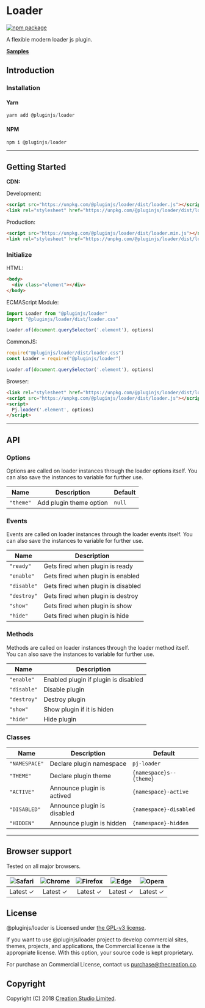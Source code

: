 # Loader

[![npm package](https://img.shields.io/npm/v/@pluginjs/loader.svg)](https://www.npmjs.com/package/@pluginjs/loader)

A flexible modern loader js plugin.

**[Samples](https://codesandbox.io/s/github/pluginjs/plugin.js/tree/master/modules/loader/samples)**

## Introduction

### Installation

#### Yarn

```javascript
yarn add @pluginjs/loader
```

#### NPM

```javascript
npm i @pluginjs/loader
```

---

## Getting Started

**CDN:**

Development:

```html
<script src="https://unpkg.com/@pluginjs/loader/dist/loader.js"></script>
<link rel="stylesheet" href="https://unpkg.com/@pluginjs/loader/dist/loader.css">
```

Production:

```html
<script src="https://unpkg.com/@pluginjs/loader/dist/loader.min.js"></script>
<link rel="stylesheet" href="https://unpkg.com/@pluginjs/loader/dist/loader.min.css">
```

### Initialize

HTML:

```html
<body>
  <div class="element"></div>
</body>
```

ECMAScript Module:

```javascript
import Loader from "@pluginjs/loader"
import "@pluginjs/loader/dist/loader.css"

Loader.of(document.querySelector('.element'), options)
```

CommonJS:

```javascript
require("@pluginjs/loader/dist/loader.css")
const Loader = require("@pluginjs/loader")

Loader.of(document.querySelector('.element'), options)
```

Browser:

```html
<link rel="stylesheet" href="https://unpkg.com/@pluginjs/loader/dist/loader.css">
<script src="https://unpkg.com/@pluginjs/loader/dist/loader.js"></script>
<script>
  Pj.loader('.element', options)
</script>
```

---

## API

### Options

Options are called on loader instances through the loader options itself.
You can also save the instances to variable for further use.

Name | Description | Default
-----|--------------|-----
`"theme"` | Add plugin theme option | `null`

### Events

Events are called on loader instances through the loader events itself.
You can also save the instances to variable for further use.

Name | Description
-----|-----
`"ready"` | Gets fired when plugin is ready
`"enable"` | Gets fired when plugin is enabled
`"disable"` | Gets fired when plugin is disabled
`"destroy"` | Gets fired when plugin is destroy
`"show"` | Gets fired when plugin is show
`"hide"` | Gets fired when plugin is hide

### Methods

Methods are called on loader instances through the loader method itself.
You can also save the instances to variable for further use.

Name | Description
-----|-----
`"enable"` | Enabled plugin if plugin is disabled
`"disable"` | Disable plugin
`"destroy"` | Destroy plugin
`"show"` | Show plugin if it is hiden
`"hide"` | Hide plugin

### Classes

Name | Description | Default
-----|------|------
`"NAMESPACE"` | Declare plugin namespace | `pj-loader`
`"THEME"` | Declare plugin theme | `{namespace}s--{theme}`
`"ACTIVE"` | Announce plugin is actived | `{namespace}-active`
`"DISABLED"` | Announce plugin is disabled | `{namespace}-disabled`
`"HIDDEN"` | Announce plugin is hidden | `{namespace}-hidden`
---

## Browser support

Tested on all major browsers.

| <img src="https://raw.githubusercontent.com/alrra/browser-logos/master/src/safari/safari_32x32.png" alt="Safari"> | <img src="https://raw.githubusercontent.com/alrra/browser-logos/master/src/chrome/chrome_32x32.png" alt="Chrome"> | <img src="https://raw.githubusercontent.com/alrra/browser-logos/master/src/firefox/firefox_32x32.png" alt="Firefox"> | <img src="https://raw.githubusercontent.com/alrra/browser-logos/master/src/edge/edge_32x32.png" alt="Edge"> | <img src="https://raw.githubusercontent.com/alrra/browser-logos/master/src/opera/opera_32x32.png" alt="Opera"> |
|:--:|:--:|:--:|:--:|:--:|
| Latest ✓ | Latest ✓ | Latest ✓ | Latest ✓ | Latest ✓ |

## License

@pluginjs/loader is Licensed under [the GPL-v3 license](LICENSE).

If you want to use @pluginjs/loader project to develop commercial sites, themes, projects, and applications, the Commercial license is the appropriate license. With this option, your source code is kept proprietary.

For purchase an Commercial License, contact us purchase@thecreation.co.

## Copyright

Copyright (C) 2018 [Creation Studio Limited](creationstudio.com).